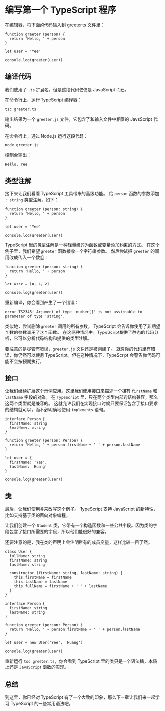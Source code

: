 #  编写第一个 TypeScript 程序 #

在编辑器，将下面的代码输入到 greeter.ts 文件里：

    function greeter (person) {
      return 'Hello, ' + person
    }
    
    let user = 'Yee'
    
    console.log(greeter(user))

##  编译代码 ##

我们使用了 `.ts` 扩展名，但是这段代码仅仅是 JavaScript 而已。

在命令行上，运行 TypeScript 编译器：

    tsc greeter.ts

输出结果为一个 `greeter.js` 文件，它包含了和输入文件中相同的 JavsScript 代码。

在命令行上，通过 Node.js 运行这段代码：

    node greeter.js

控制台输出：

    Hello, Yee

##  类型注解 ##

接下来让我们看看 TypeScript 工具带来的高级功能。 给 `person` 函数的参数添加 `: string` 类型注解，如下：

    function greeter (person: string) {
      return 'Hello, ' + person
    }
    
    let user = 'Yee'
    
    console.log(greeter(user))

TypeScript 里的类型注解是一种轻量级的为函数或变量添加约束的方式。 在这个例子里，我们希望 `greeter` 函数接收一个字符串参数。 然后尝试把 `greeter` 的调用改成传入一个数组：

    function greeter (person: string) {
      return 'Hello, ' + person
    }
    
    let user = [0, 1, 2]
    
    console.log(greeter(user))

重新编译，你会看到产生了一个错误：

    error TS2345: Argument of type 'number[]' is not assignable to parameter of type 'string'.

类似地，尝试删除 `greeter` 调用的所有参数。 TypeScript 会告诉你使用了非期望个数的参数调用了这个函数。 在这两种情况中，TypeScript提供了静态的代码分析，它可以分析代码结构和提供的类型注解。

要注意的是尽管有错误，`greeter.js` 文件还是被创建了。 就算你的代码里有错误，你仍然可以使用 TypeScript。但在这种情况下，TypeScript 会警告你代码可能不会按预期执行。

##  接口 ##

让我们继续扩展这个示例应用。这里我们使用接口来描述一个拥有 `firstName` 和 `lastName` 字段的对象。 在 `TypeScript` 里，只在两个类型内部的结构兼容，那么这两个类型就是兼容的。 这就允许我们在实现接口时候只要保证包含了接口要求的结构就可以，而不必明确地使用 `implements` 语句。

    interface Person {
      firstName: string
      lastName: string
    }
    
    function greeter (person: Person) {
      return 'Hello, ' + person.firstName + ' ' + person.lastName
    }
    
    let user = {
      firstName: 'Yee',
      lastName: 'Huang'
    }
    
    console.log(greeter(user))

##  类 ##

最后，让我们使用类来改写这个例子。 TypeScript 支持 JavaScript 的新特性，比如支持基于类的面向对象编程。

让我们创建一个 `Student` 类，它带有一个构造函数和一些公共字段。因为类的字段包含了接口所需要的字段，所以他们能很好的兼容。

还要注意的是，我在类的声明上会注明所有的成员变量，这样比较一目了然。

    class User {
      fullName: string
      firstName: string
      lastName: string
    
      constructor (firstName: string, lastName: string) {
        this.firstName = firstName
        this.lastName = lastName
        this.fullName = firstName + ' ' + lastName
      }
    }
    
    interface Person {
      firstName: string
      lastName: string
    }
    
    function greeter (person: Person) {
      return 'Hello, ' + person.firstName + ' ' + person.lastName
    }
    
    let user = new User('Yee', 'Huang')
    
    console.log(greeter(user))

重新运行 `tsc greeter.ts`，你会看到 TypeScript 里的类只是一个语法糖，本质上还是 `JavaScript` 函数的实现。

##  总结 ##

到这里，你已经对 TypeScript 有了一个大致的印象，那么下一章让我们来一起学习 TypeScript 的一些常用语法吧。